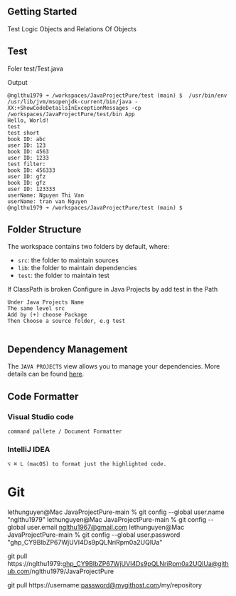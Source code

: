 ## Getting Started

Test Logic Objects and Relations Of Objects



## Test

Foler test/Test.java

Output
```
@nglthu1979 ➜ /workspaces/JavaProjectPure/test (main) $  /usr/bin/env /usr/lib/jvm/msopenjdk-current/bin/java -XX:+ShowCodeDetailsInExceptionMessages -cp /workspaces/JavaProjectPure/test/bin App 
Hello, World!
test
test short
book ID: abc
user ID: 123
book ID: 4563
user ID: 1233
test filter:
book ID: 456333
user ID: gfz
book ID: gfz
user ID: 123333
userName: Nguyen Thi Van
userName: tran van Nguyen
@nglthu1979 ➜ /workspaces/JavaProjectPure/test (main) $ 
```


## Folder Structure

The workspace contains two folders by default, where:

- `src`: the folder to maintain sources
- `lib`: the folder to maintain dependencies
- `test`: the folder to maintain test

If ClassPath is broken Configure in Java Projects by
add test in the Path

```
Under Java Projects Name
The same level src
Add by (+) choose Package
Then Choose a source folder, e.g test


```

## Dependency Management

The `JAVA PROJECTS` view allows you to manage your dependencies. More details can be found [here](https://github.com/microsoft/vscode-java-dependency#manage-dependencies).

## Code Formatter

### Visual Studio code

```
command pallete / Document Formatter
```
### IntelliJ IDEA
```
⌥ ⌘ L (macOS) to format just the highlighted code.

```

# Git
lethunguyen@Mac JavaProjectPure-main % git config --global user.name "nglthu1979"
lethunguyen@Mac JavaProjectPure-main % git config --global user.email nglthu1967@gmail.com
lethunguyen@Mac JavaProjectPure-main % git config --global user.password "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"



git pull https://nglthu1979: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@github.com/nglthu1979/JavaProjectPure

git pull https://username:password@mygithost.com/my/repository